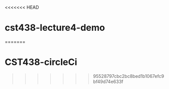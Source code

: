 <<<<<<< HEAD
# cst438-lecture4-demo
=======
# CST438-circleCi
>>>>>>> 95528797cbc2bc8bed1b1067efc9bf49d74e633f
